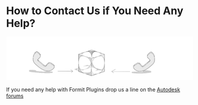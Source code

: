 # How to Contact Us if You Need Any Help?

![](../../.gitbook/assets/c15.PNG)

If you need any help with Formit Plugins drop us a line on the [Autodesk forums](https://forums.autodesk.com/t5/formit-forum/bd-p/142)
